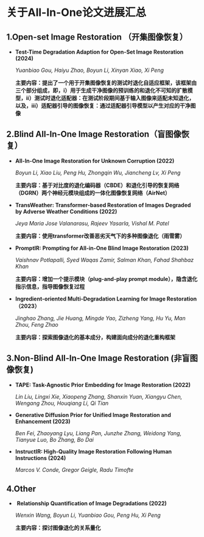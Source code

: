 # 关于All-In-One论文进展汇总

## 1.Open-set Image Restoration （开集图像恢复）

* **Test-Time Degradation Adaption for Open-Set Image Restoration (2024)**
  
  *Yuanbiao Gou, Haiyu Zhao, Boyun Li, Xinyan Xiao, Xi Peng*
  
  **主要内容：提出了一个用于开集图像恢复的测试时退化自适应框架，该框架由三个部分组成，即，i）用于生成干净图像的预训练的和退化不可知的扩散模型，ii）测试时退化适配器：在测试阶段期间基于输入图像来适配未知退化，以及，iii）适配器引导的图像恢复：通过适配器引导模型以产生对应的干净图像**

## 2.Blind All-In-One Image Restoration（盲图像恢复）

* **All-In-One Image Restoration for Unknown Corruption (2022)**
  
  *Boyun Li, Xiao Liu, Peng Hu, Zhongqin Wu, Jiancheng Lv, Xi Peng*
  
  **主要内容：基于对比度的退化编码器（CBDE）和退化引导的恢复网络（DGRN）两个神经元模块组成的一体化图像恢复网络（AirNet）**

* **TransWeather: Transformer-based Restoration of Images Degraded by Adverse Weather Conditions (2022)**
  
  *Jeya Maria Jose Valanarasu, Rajeev Yasarla, Vishal M. Patel*
  
  **主要内容：使用transformer改善恶劣天气下的多种图像退化（雨雪雾）**

* **PromptIR: Prompting for All-in-One Blind Image Restoration (2023)**
  
  *Vaishnav Potlapalli, Syed Waqas Zamir, Salman Khan, Fahad Shahbaz Khan*
  
  **主要内容：增加一个提示模块（plug-and-play prompt module），隐含退化指示信息，指导图像恢复过程**

* **Ingredient-oriented Multi-Degradation Learning for Image Restoration （2023）**
  
  *Jinghao Zhang, Jie Huang, Mingde Yao, Zizheng Yang, Hu Yu, Man Zhou, Feng Zhao*
  
  **主要内容：探索图像退化的基本成分，构建面向成分的退化重构框架**

## 3.Non-Blind All-In-One Image Restoration (非盲图像恢复)

* **TAPE: Task-Agnostic Prior Embedding for Image Restoration (2022)**
  
  *Lin Liu, Lingxi Xie, Xiaopeng Zhang, Shanxin Yuan, Xiangyu Chen, Wengang Zhou, Houqiang Li, Qi Tian*

* **Generative Diffusion Prior for Unified Image Restoration and Enhancement (2023)**
  
  *Ben Fei, Zhaoyang Lyu, Liang Pan, Junzhe Zhang, Weidong Yang, Tianyue Luo, Bo Zhang, Bo Dai*

* **InstructIR: High-Quality Image Restoration Following Human Instructions (2024)**
  
  *Marcos V. Conde, Gregor Geigle, Radu Timofte*

## 4.Other

*  **Relationship Quantification of Image Degradations (2022)**
  
  *Wenxin Wang, Boyun Li, Yuanbiao Gou, Peng Hu, Xi Peng*
  
  **主要内容：探讨图像退化的关系量化**

